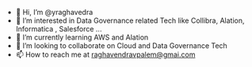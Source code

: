 - 👋 Hi, I’m @yraghavedra
- 👀 I’m interested in Data Governance related Tech like Collibra, Alation, Informatica , Salesforce ...
- 🌱 I’m currently learning AWS and Alation
- 💞️ I’m looking to collaborate on Cloud and Data Governance Tech
- 📫 How to reach me at raghavendravpalem@gmai.com

<!---
yraghavedra/yraghavedra is a ✨ special ✨ repository because its `README.md` (this file) appears on your GitHub profile.
You can click the Preview link to take a look at your changes.
--->
